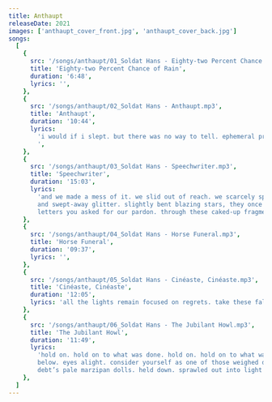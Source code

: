 ```yaml
---
title: Anthaupt
releaseDate: 2021
images: ['anthaupt_cover_front.jpg', 'anthaupt_cover_back.jpg']
songs:
  [
    {
      src: '/songs/anthaupt/01_Soldat Hans - Eighty-two Percent Chance of Rain.mp3',
      title: 'Eighty-two Percent Chance of Rain',
      duration: '6:48',
      lyrics: '',
    },
    {
      src: '/songs/anthaupt/02_Soldat Hans - Anthaupt.mp3',
      title: 'Anthaupt',
      duration: '10:44',
      lyrics:
        'i would if i slept. but there was no way to tell. ephemeral praise [to] this pilot light. non- sequitur scenes from this parade we stepped into. oh well. i will remain unknown. well but gone. where do we find ourselves when that great snow comes late, when all that remains is what we’ve built in slow cold hours? of absent voices; this list of panics we found our names on. rest once upon another! knowing you might someday come, there was no way to tell. you look sterling. you look sterling. i would if i slept. but there was no way. ephemeral praise [to] this pilot light. awaiter of woe; from this parade.
        ',
    },
    {
      src: '/songs/anthaupt/03_Soldat Hans - Speechwriter.mp3',
      title: 'Speechwriter',
      duration: '15:03',
      lyrics:
        'and we made a mess of it. we slid out of reach. we scarcely spoke of this that day. we fell, oh so far, from favour. these cloud-led shadows of the blessed [and] sudden-blown skies. all lit from within. never made it up that hill. they covered their mouths with out-of-print pamphlets. she called me her ghost, some mistaken idea of hope. oh well, i found it hard to take that some things remain broken. at least once there were promises made. as i scraped past these half-scabbed wounds, this sweet and promising scent meant to tell what could not be told again. some fragrance of loss
        and swept-away glitter. slightly bent blazing stars, they once appeared in shoals of bloom near this episodic perfume river. in spits of rain. so much beauty and no end of wonders. in lieu of flowers we’ll attend each other’s days with one arm cut and one unhinged. they will disneyficate all that’s left. and how unprepared we’ve always been. at least once there were promises made. this market has outgrown our consent. another three-day fever. another forthright farrago of lies. i’ve left this earth in their eyes. tell me, who are you building this for? all torn within this scattered light. there was enough to love to numb my tongue forever. in the end we’ll all be begging for the wolves to pass us by. i would claw the ground to retrieve the warmth of her. this is nothing compared to the pain you left us to deal with. the taste of it never left my mouth. our promise remained a rather stereotyped apology. in letraset
        letters you asked for our pardon. through these caked-up fragments of some desperate narrative, we already found what even terrified the most. our laughter remained a bellowing reminder of some vague reflective pain. some flower-eating audience still echoes these eerie decades of champagne and spiteful regrets. the third order of glitz. we’ll never lower our eyes to this scene. there will be cadillacs in the sky. there will be things missing. there will be noise. this very flag can’t be hung upside down to signify distress. we’ll cough up one last speech against the meaningless of the cult. [ray charles.] i’ll keep this to myself. i’ll keep this to myself. we will celebrate. we’ll celebrate this slow decay. bright lights. without a gaze of loss, we’ll celebrate this slow decay and wishful worries and nods; our worries all gone. we’ll celebrate. we made a mess.',
    },
    {
      src: '/songs/anthaupt/04_Soldat Hans - Horse Funeral.mp3',
      title: 'Horse Funeral',
      duration: '09:37',
      lyrics: '',
    },
    {
      src: '/songs/anthaupt/05_Soldat Hans - Cinéaste, Cinéaste.mp3',
      title: 'Cinéaste, Cinéaste',
      duration: '12:05',
      lyrics: 'all the lights remain focused on regrets. take these fallen hands and place them well. place them well. end of shot, reel four. we’ve taped this long before this far-fetched script was shown in all scenes. in all scenes. a yellowed scrap of newsprint said that we would make it through. i’ve been counting all the cracks in every other sky. velvet fell sweet baby’s breath; every single day. i was told that there would be a beautiful delay. take care of everything. take care of everything. i’ve been forcing myself not to forget. rest once upon another. whistler sea to sky climb. whistler sea to sky climb. take care of everything. take care of everything. take care of everything. whistler sea to sky climb. hold on. gone all of our doubts. gone all of our doubts. well, tell them: these barren bells rang low. they will hang low. these barren bells rang low.',
    },
    {
      src: '/songs/anthaupt/06_Soldat Hans - The Jubilant Howl.mp3',
      title: 'The Jubilant Howl',
      duration: '11:49',
      lyrics:
        'hold on. hold on to what was done. hold on. hold on to what was done to you. hold on. drag us below. hide away in tomorrow’s sinking sun. hold on my love. dressed up with hope and washed- out pearls. hold on. withheld all our skies and blinding lights. hold on. guide us through this hail of stars. whatever we’ll take apart. hold on my love. hold on to these glittering seas. hold on to stale champagned farewells. hold on. drag us
        below. eyes alight. consider yourself as one of those weighed down with
        debt’s pale marzipan dolls. held down. sprawled out into light which fed off our fall. spits of rain would hail down on what we held dear to this day. far-off flames and spider-tailed snakes will rest upon all unknown. this blackened book we swore upon fed all our cheerless ideas with hope. all our most precious ones will be gone. they will be. carry yourself through these days of loud lights. all that we take apart will be there. they will be. it became clear that we’d fold all of this. all of this. all of this. rest once upon another. rest. rest once. hold on to what was done to you dear. hold on to. guide us through this well of bliss we tore down; washed in glorious sunshine, washed in glorious sunshine.',
    },
  ]
---
```

